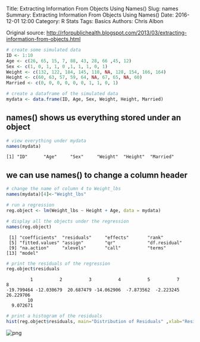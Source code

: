 Title: Extracting Information From Objects Using Names()
Slug: names
Summary: Extracting Information From Objects Using Names()
Date: 2016-12-01 12:00
Category: R Stats
Tags: Basics
Authors: Chris Albon


Original source: http://rforpublichealth.blogspot.com/2013/03/extracting-information-from-objects.html


```R
# create some simulated data
ID <- 1:10
Age <- c(26, 65, 15, 7, 88, 43, 28, 66 ,45, 12)
Sex <- c(1, 0, 1, 1, 0 ,1, 1, 1, 0, 1)
Weight <- c(132, 122, 184, 145, 118, NA, 128, 154, 166, 164)
Height <- c(60, 63, 57, 59, 64, NA, 67, 65, NA, 60)
Married <- c(0, 0, 0, 0, 0, 0, 1, 1, 0, 1)
```


```R
# create a dataframe of the simulated data
mydata <- data.frame(ID, Age, Sex, Weight, Height, Married)
```

## names() shows us everything stored under an object


```R
# view everything under mydata
names(mydata)
```




    [1] "ID"      "Age"     "Sex"     "Weight"  "Height"  "Married"



## we can use names() to change a column header


```R
# change the name of column 4 to Weight_lbs
names(mydata)[4]<-"Weight_lbs"
```


```R
# run a regression
reg.object <- lm(Weight_lbs ~ Height + Age, data = mydata)
```


```R
# display all the objects under the regression
names(reg.object)
```




     [1] "coefficients"  "residuals"     "effects"       "rank"         
     [5] "fitted.values" "assign"        "qr"            "df.residual"  
     [9] "na.action"     "xlevels"       "call"          "terms"        
    [13] "model"        




```R
# print the residuals of the regression
reg.object$residuals
```




             1          2          3          4          5          7          8
    -19.799464 -12.030679  20.687479 -14.062906  -7.873562  -2.223245  26.229706
            10
      9.072671




```R
# print a histogram of the residuals
hist(reg.object$residuals, main="Distribution of Residuals" ,xlab="Residuals")
```


![png]({filename}/images/names_files/names_10_0.png)
